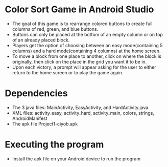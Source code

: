 # Color Sort Game in Android Studio
* The goal of this game is to rearrange colored buttons to create full columns of red, green, and blue buttons.
* Buttons can only be placed at the bottom of an empty column or on top of an already placed block.
* Players get the option of choosing between an easy mode(containing 5 columns) and a hard mode(containing 4 columns) at the home screen.
* To move a block from one place to another, click on where the block is originally, then click on the place in the grid you want it to be in.
* Upon each victory, a prompt will appear asking for the user to either return to the home screen or to play the game again.

# Dependencies
* The 3 java files: MainActivity, EasyActivity, and HardActivity.java
* XML files: activity_easy, activity_hard, activity_main, colors, strings, AndroidManifest
* The apk file Project1-ciyob.apk

# Executing the program
* Install the apk file on your Android device to run the program
